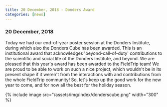```yaml
---
title: 20 December, 2018 - Donders Award
categories: [news]
---
```


### 20 December, 2018

Today we had our end-of-year poster session at the Donders Institute, during which also the Donders Cube has been awarded. This is an institutional award that acknowledges 'beyond-call-of-duty' contributions to the scientific and social life of the Donders Institute, and beyond. We are pleased that this year's award has been awarded to the FieldTrip team! We are proud to be able to work on such a nice project, which wouldn't be in its present shape if it weren't from the interactions with and contributions from the whole FieldTrip community! So, let's keep up the good work for the new year to come, and for now all the best for the holiday season.

{% include image src="/assets/img/index/donderscube.png" width="300" %}
